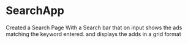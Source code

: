 # SearchApp
Created a Search Page With a Search bar that on input shows the ads matching the keyword entered. and displays the adds in a grid format
